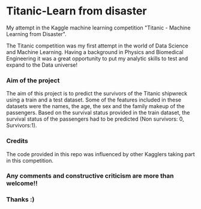 # Titanic-Learn from disaster
My attempt in the  Kaggle machine learning competition "Titanic - Machine Learning from Disaster".

The Titanic competition was my first attempt in the world of Data Science and Machine Learning. Having a background in Physics and Biomedical Engineering it was a great opportunity to put my analytic skills to test and expand to the Data universe!

### Aim of the project
The aim of this project is to predict the survivors of the Titanic shipwreck using a train and a test dataset. Some of the features included in these datasets were the names, the age, the sex and the family makeup of the passengers. Based on the survival status provided in the train dataset, the survival status of the passengers had to be predicted (Non survivors: 0, Survivors:1).

### Credits
The code provided in this repo was influenced by other Kagglers taking part in this competition.

### Any comments and constructive criticism are more than welcome!!

### Thanks :)
